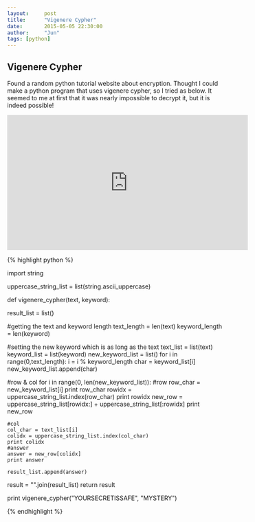 ```yaml
---
layout:     post
title:      "Vigenere Cypher"
date:       2015-05-05 22:30:00
author:     "Jun"
tags: [python]
---
```


<h2 class="section-heading">Vigenere Cypher</h2>
<p>Found a random python tutorial website about encryption. Thought I could make a python program that uses vigenere cypher, so I tried as below. It seemed to me at first that it was nearly impossible to decrypt it, but it is indeed possible!</p>
<iframe width="560" height="315" src="https://www.youtube.com/embed/P4z3jAOzT9I" frameborder="0" allowfullscreen></iframe>


{% highlight python %}

import string

uppercase_string_list = list(string.ascii_uppercase)

def vigenere_cypher(text, keyword):
  
  result_list = list()

  #getting the text and keyword length
  text_length = len(text)
  keyword_length = len(keyword)

  #setting the new keyword which is as long as the text
  text_list = list(text)
  keyword_list = list(keyword)
  new_keyword_list = list()
  for i in range(0,text_length):
    i = i % keyword_length
    char = keyword_list[i]
    new_keyword_list.append(char)
  

  #row & col
  for i in range(0, len(new_keyword_list)):
    #row
    row_char = new_keyword_list[i]
    print row_char
    rowidx = uppercase_string_list.index(row_char)
    print rowidx
    new_row = uppercase_string_list[rowidx:] + uppercase_string_list[:rowidx]
    print new_row

    #col
    col_char = text_list[i]
    colidx = uppercase_string_list.index(col_char)
    print colidx
    #answer
    answer = new_row[colidx]
    print answer

    result_list.append(answer)

  result = "".join(result_list)
  return result



print vigenere_cypher("YOURSECRETISSAFE", "MYSTERY")

{% endhighlight %}
